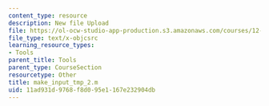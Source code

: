 ```yaml
---
content_type: resource
description: New file Upload
file: https://ol-ocw-studio-app-production.s3.amazonaws.com/courses/12-811-tropical-meteorology-spring-2011/11ad931d9768f8d095e1167e232904db_make_input_tmp_2.m
file_type: text/x-objcsrc
learning_resource_types:
- Tools
parent_title: Tools
parent_type: CourseSection
resourcetype: Other
title: make_input_tmp_2.m
uid: 11ad931d-9768-f8d0-95e1-167e232904db
---
```

